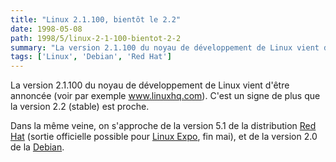 ```yaml
---
title: "Linux 2.1.100, bientôt le 2.2"
date: 1998-05-08
path: 1998/5/linux-2-1-100-bientot-2-2
summary: "La version 2.1.100 du noyau de développement de Linux vient d'être annoncée (voir par exemple www.linuxhq.com)."
tags: ['Linux', 'Debian', 'Red Hat']
---
```


<P>
La version 2.1.100 du noyau de développement de Linux vient d'être
annoncée (voir par exemple <A HREF="http://www.linuxhq.com/kpatch21.html">www.linuxhq.com</A>). C'est un signe de plus que la version 2.2 (stable)
est proche.
</P>

<P>
Dans la même veine, on s'approche de la version 5.1 de la distribution <A HREF="http://www.redhat.com/">Red Hat</A> (sortie officielle possible
pour <A HREF="http://www.linuxexpo.org/">Linux Expo</A>, fin mai),
et de la version 2.0 de la <A HREF="http://www.debian.org/">Debian</A>.
</P>


